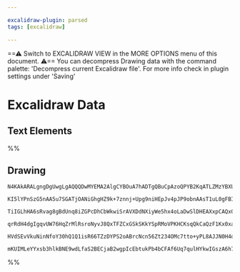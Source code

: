 ```yaml
---

excalidraw-plugin: parsed
tags: [excalidraw]

---
```

==⚠  Switch to EXCALIDRAW VIEW in the MORE OPTIONS menu of this document. ⚠== You can decompress Drawing data with the command palette: 'Decompress current Excalidraw file'. For more info check in plugin settings under 'Saving'


# Excalidraw Data
## Text Elements
%%
## Drawing
```compressed-json
N4KAkARALgngDgUwgLgAQQQDwMYEMA2AlgCYBOuA7hADTgQBuCpAzoQPYB2KqATLZMzYBXUtiRoIACyhQ4zZAHoFAc0JRJQgEYA6bGwC2CgF7N6hbEcK4OCtptbErHALRY8RMpWdx8Q1TdIEfARcZgRmBShcZQUebQBWbQBGGjoghH0EDihmbgBtcDBQMBKIEm4IAH0AFSgASQBxAEEAeQA1AGFCAAYAEQoAVQBmOoB1AE0AKwAxfFSSyFhECsDs

KI5lYPnSzG5nAA5u7SGATjOANiGhgHZ9k+7znnj+Upg9niHEpJv4pJP9obnAAsT1uL0gFBI6m4PCB+201zO/2uiJ4J3O+2uz0KkEkCEIymkMMB4Ig1k24lQ3VJzCgpDYAGsEB02Pg2KQKgBiJIIHk87aQTS4bAM5T0oQcYgstkciR06zMOC4QLZAUQABmhHw+AAyrAthJBB41bT6UzRlDJDCaXTGQg9TADegjeVSeLCRxwrk0ElSWwldg1G8fd1q

TiIGLhHA6sRvag8gBdUnq8iZGPcDhCbWkwiSrAVXDdNXiyWe5hx4oLaDwSlDHEAXxpCAQxG4SXO/zh51D51JjBY7C4aCBJz7TFYnAAcpwxNw4fFHic0WGq4RmL10lAW9x1QQwqTNMJJQBRYKZbJxzPZ8NCODEXBb1s+65ojtJeJA+I8B6kogcBkZlm+C/mwIrbmgu74GEhT1uASZ0LgcBwHqD6UpW0B4pkFREISUDbAwhAIBQABCwqiiWUqsuyXL

qrRdH4dgIgqvUW76HqZrMlRsroNyvJ8QxTFZCxGSkSKkYSpRMoVPKHCKsqQkCaQzF1Kx0xarq+qUhALqti8ECMUpQkqRk7F2haxDQmgfCFPpgnZMZbG2kyDpOtprKujZBnKaxABKwgel6bZ6V5RmsS0AZBm2obBXZwn6NMnBQNMuD6FqwaoNipQhfZqmJTqhBGJS34xYZOUZNUWBQE0OFDugwTqnhJXeSZUSkFVSlsBQeK4E+qBXsBnmxQ5x6Sk0

HVdSEvVkuNinNfoY30hQ1Q1isR66TZzDYPS2oABrcNcn56Zt234OMc7tto+yPL8AJJN0H4dnpRhsAY3CVpA9AEEIlJJDBTWhRkfkSWWcYQBR+FiiQ+WFTCK6QJDxB6ggcDcJl8OkCQACybDEAgI24JowS9ZB+42Qj0rUWg70QMRrJTaQyhCgAFDwSTXNQvBsxzrPs1SCQAJRqj5CDKFmyorIzuAs0M1K8DL3Py3z8SC39g2lVAplMuFUCDpeQF6S

mKUIMLeYYxsb3hlkBNE9wdLfaS2BECjaB2wgpIcEbtukPb4bCFAf6Uq7qulHYkwIGszA6h7cDY7j+OE+BqAk27NnCjrjDVC9cxU+GSxaWEwRrIOaqMbSBjLcsaD9SBYHE3uKdVvgoRVUXGdZ4B2oweAjZ0JqwQVrB9ZAA===
```
%%
